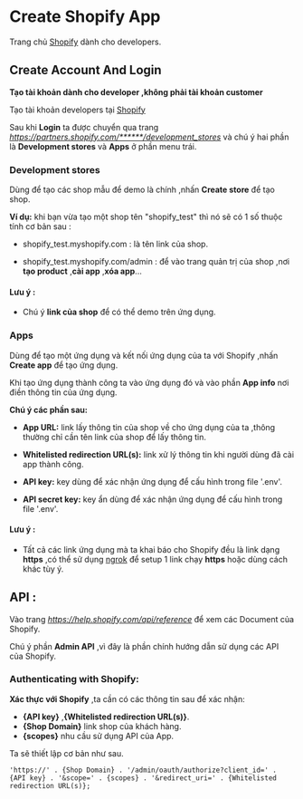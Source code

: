 # Create Shopify App
Trang chủ [Shopify](https://developers.shopify.com/) dành cho developers.

## Create Account And Login
**Tạo tài khoản dành cho developer ,không phải tài khoản customer**

Tạo tài khoản developers tại [Shopify](https://developers.shopify.com/)

Sau khi **Login** ta được chuyển qua trang *https://partners.shopify.com/******/development_stores* và chú ý hai phần là **Development stores** và **Apps** ở phần menu trái.

### Development stores

Dùng để tạo các shop mẫu để demo là chính ,nhấn **Create store** để tạo shop.

**Ví dụ:** khi bạn vừa tạo một shop tên "shopify_test" thì nó sẽ có 1 số thuộc tính cơ bản sau :

* shopify_test.myshopify.com : là tên link của shop.

* shopify_test.myshopify.com/admin : để vào trang quản trị của shop ,nơi **tạo product** ,**cài app** ,**xóa app**...

#### Lưu ý :
* Chú ý **link của shop** để có thể demo trên ứng dụng.

### Apps

Dùng để tạo một ứng dụng và kết nối ứng dụng của ta với Shopify ,nhấn **Create app** để tạo ứng dụng.

Khi tạo ứng dụng thành công ta vào ứng dụng đó và vào phần **App info** nơi điền thông tin của ứng dụng.

**Chú ý các phần sau:**

* **App URL:** link lấy thông tin của shop về cho ứng dụng của ta ,thông thường chỉ cần tên link của shop để lấy thông tin.

* **Whitelisted redirection URL(s):** link xử lý thông tin khi người dùng đã cài app thành công.

* **API key:** key dùng để xác nhận ứng dụng để cấu hình trong file '.env'.

* **API secret key:** key ẩn dùng để xác nhận ứng dụng để cấu hình trong file '.env'.

#### Lưu ý :
* Tất cả các link ứng dụng mà ta khai báo cho Shopify đều là link dạng **https** ,có thể sử dụng [ngrok](https://dashboard.ngrok.com/user/login) để setup 1 link chạy **https** hoặc dùng cách khác tùy ý.

## API :

Vào trang *https://help.shopify.com/api/reference* để xem các Document của Shopify.

Chú ý phần **Admin API** ,vì đây là phần chính hướng dẫn sử dụng các API của Shopify.

### Authenticating with Shopify:

**Xác thực với Shopify** ,ta cần có các thông tin sau để xác nhận: 

* **{API key}** ,**{Whitelisted redirection URL(s)}**.
* **{Shop Domain}** link shop của khách hàng.
* **{scopes}** nhu cầu sử dụng API của App.

Ta sẽ thiết lập cơ bản như sau.
```
'https://' . {Shop Domain} . '/admin/oauth/authorize?client_id=' . {API key} . '&scope=' . {scopes} . '&redirect_uri=' . {Whitelisted redirection URL(s)};
```
